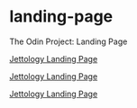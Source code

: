 # landing-page
The Odin Project: Landing Page

[Jettology Landing Page](//home/bisain/Documents/Programming/TOP/landing-page/index.html)

[Jettology Landing Page](https://google.com)

[Jettology Landing Page](//home/bisain/Documents/test.txt)

